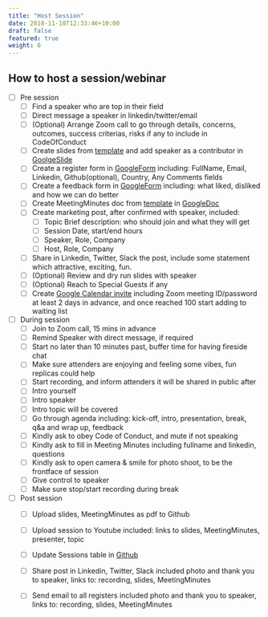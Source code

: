 ```yaml
---
title: "Host Session"
date: 2018-11-18T12:33:46+10:00
draft: false
featured: true
weight: 0
---
```


## How to host a session/webinar
- [ ] Pre session
  - [ ] Find a speaker who are top in their field 
  - [ ] Direct message a speaker in linkedin/twitter/email
  - [ ] (Optional) Arrange Zoom call to go through details, concerns, outcomes, success criterias, risks if any to include in CodeOfConduct
  - [ ] Create slides from [template](/events/02hero/slides/templates/02hero03_template.pptx) and add speaker as a contributor in [GoolgeSlide](https://docs.google.com/presentation/u/0/)
  - [ ] Create a register form in [GoogleForm](https://docs.google.com/forms/u/0/) including: FullName, Email, Linkedin, Github(optional), Country, Any Comments fields
  - [ ] Create a feedback form in [GoogleForm](https://docs.google.com/forms/u/0/) including: what liked, disliked and how we can do better
  - [ ] Create MeetingMinutes doc from [template](/events/02hero/slides/templates/MeetingMinutes_template.docx) in [GoogleDoc](https://docs.google.com/document/u/0/)
  - [ ] Create marketing post, after confirmed with speaker, included:
     - [ ] Topic Brief description: who should join and what they will get
     - [ ] Session Date, start/end hours
     - [ ] Speaker, Role, Company
     - [ ] Host, Role, Company 
  - [ ] Share in Linkedin, Twitter, Slack the post, include some statement which attractive, exciting, fun.
  - [ ] (Optional) Review and dry run slides with speaker
  - [ ] (Optional) Reach to Special Guests if any
  - [ ] Create [Google Calendar invite](https://calendar.google.com/calendar) including Zoom meeting ID/password at least 2 days in advance, and once reached 100 start adding to waiting list
  
- [ ] During session
   - [ ] Join to Zoom call, 15 mins in advance
   - [ ] Remind Speaker with direct message, if required
   - [ ] Start no later than 10 minutes past, buffer time for having fireside chat
   - [ ] Make sure attenders are enjoying and feeling some vibes, fun replicas could help
   - [ ] Start recording, and inform attenders it will be shared in public after
   - [ ] Intro yourself
   - [ ] Intro speaker
   - [ ] Intro topic will be covered
   - [ ] Go through agenda including: kick-off, intro, presentation, break, q&a and wrap up, feedback
   - [ ] Kindly ask to obey Code of Conduct, and mute if not speaking
   - [ ] Kindly ask to fill in Meeting Minutes including fullname and linkedin, questions
   - [ ] Kindly ask to open camera & smile for photo shoot, to be the frontface of session
   - [ ] Give control to speaker
   - [ ] Make sure stop/start recording during break
       
- [ ] Post session
   - [ ] Upload slides, MeetingMinutes as pdf to Github
   - [ ] Upload session to Youtube included: links to slides, MeetingMinutes, presenter, topic
   - [ ] Update Sessions table in [Github](https://github.com/goupaz/02hero/README.md)
   - [ ] Share post in Linkedin, Twitter, Slack included photo and thank you to speaker, links to: recording, slides, MeetingMinutes
   - [ ] Send email to all registers included photo and thank you to speaker, links to: recording, slides, MeetingMinutes

